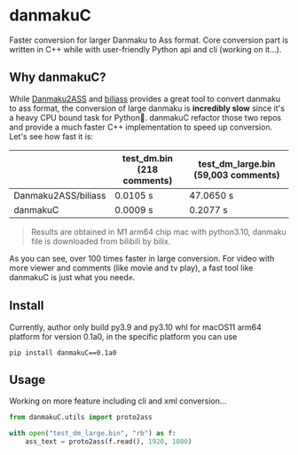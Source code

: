 # danmakuC

Faster conversion for larger Danmaku to Ass format. Core conversion part is written in C++ while with
user-friendly Python api and cli (working on it...).

## Why danmakuC?

While [Danmaku2ASS](https://github.com/m13253/danmaku2ass) and [biliass](https://github.com/yutto-dev/biliass) provides
a great tool to convert danmaku to ass format, the conversion of large danmaku is **incredibly slow** since it's a heavy
CPU bound task for Python🥲. danmakuC refactor those two repos and provide a much faster C++ implementation to speed up
conversion. Let's see how fast it is:

|                     | test_dm.bin (218 comments) | test_dm_large.bin (59,003 comments) |
|---------------------|----------------------------|-------------------------------------|
| Danmaku2ASS/biliass | 0.0105 s                   | 47.0650 s                           |
| danmakuC            | 0.0009 s                   | 0.2077 s                            |

> Results are obtained in M1 arm64 chip mac with python3.10, danmaku file is downloaded from bilibili by bilix.

As you can see, over 100 times faster in large conversion. For video with more viewer and comments
(like movie and tv play), a fast tool like danmakuC is just what you need✊.

## Install

Currently, author only build py3.9 and py3.10 whl for macOS11 arm64 platform for version 0.1a0, in the specific
platform you can use

```shell
pip install danmakuC==0.1a0
```

## Usage

Working on more feature including cli and xml conversion...

```python
from danmakuC.utils import proto2ass

with open("test_dm_large.bin", "rb") as f:
    ass_text = proto2ass(f.read(), 1920, 1080)

```
